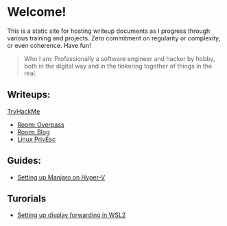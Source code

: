 # Welcome!

This is a static site for hosting writeup documents as I progress through various training and projects. Zero commitment on regularity or complexity, or even coherence. Have fun!

> Who I am:
> Professionally a software engineer and hacker by hobby, both in the digital way and in the tinkering together of things in the real.

## Writeups:
[TryHackMe](/tryhackme)
* [Room: Overpass](/tryhackme/overpass)
* [Room: Blog](/tryhackme/blog)
* [Linux PrivEsc](/tryhackme/linuxprivesc)

## Guides:
* [Setting up Manjaro on Hyper-V](/guides/manjaro_on_hyperv)

## Turorials
* [Setting up display forwarding in WSL2](/tutorials\wsl2_and_vsxrv)
